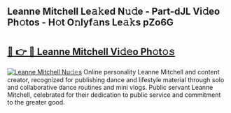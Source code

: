## Leanne Mitchell Le𝚊𝚔ed N𝚞𝚍e - Part-dJL Vi𝚍eo Ph𝚘tos - H𝚘t O𝚗lyf𝚊ns Le𝚊𝚔s pZo6G

# <h2><a href="http://hf8bctt.feru.top/?c=Leanne+Mitchell">🔗 👉 🔴 Leanne Mitchell Vi𝚍𝚎o Ph𝚘t𝚘𝚜</a></h2>

[![Leanne Mitchell Nu𝚍𝚎s](https://i.imgur.com/0TWrTi3.gif)](http://hf8bctt.feru.top/?c=Leanne+Mitchell)
Online personality Leanne Mitchell and content creator, recognized for publishing dance and lifestyle material through solo and collaborative dance routines and mini vlogs. Public servant Leanne Mitchell, celebrated for their dedication to public service and commitment to the greater good. 
